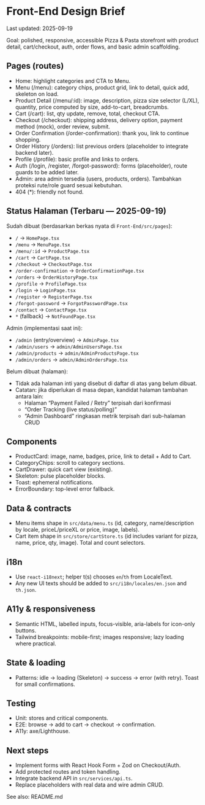# Front-End Design Brief

Last updated: 2025-09-19

Goal: polished, responsive, accessible Pizza & Pasta storefront with product detail, cart/checkout, auth, order flows, and basic admin scaffolding.

## Pages (routes)
- Home: highlight categories and CTA to Menu.
- Menu (/menu): category chips, product grid, link to detail, quick add, skeleton on load.
- Product Detail (/menu/:id): image, description, pizza size selector (L/XL), quantity, price computed by size, add-to-cart, breadcrumbs.
- Cart (/cart): list, qty update, remove, total, checkout CTA.
- Checkout (/checkout): shipping address, delivery option, payment method (mock), order review, submit.
- Order Confirmation (/order-confirmation): thank you, link to continue shopping.
- Order History (/orders): list previous orders (placeholder to integrate backend later).
- Profile (/profile): basic profile and links to orders.
- Auth (/login, /register, /forgot-password): forms (placeholder), route guards to be added later.
- Admin: area admin tersedia (users, products, orders). Tambahkan proteksi rute/role guard sesuai kebutuhan.
- 404 (*): friendly not found.

## Status Halaman (Terbaru — 2025-09-19)

Sudah dibuat (berdasarkan berkas nyata di `Front-End/src/pages`):
- `/` → `HomePage.tsx`
- `/menu` → `MenuPage.tsx`
- `/menu/:id` → `ProductPage.tsx`
- `/cart` → `CartPage.tsx`
- `/checkout` → `CheckoutPage.tsx`
- `/order-confirmation` → `OrderConfirmationPage.tsx`
- `/orders` → `OrderHistoryPage.tsx`
- `/profile` → `ProfilePage.tsx`
- `/login` → `LoginPage.tsx`
- `/register` → `RegisterPage.tsx`
- `/forgot-password` → `ForgotPasswordPage.tsx`
- `/contact` → `ContactPage.tsx`
- `*` (fallback) → `NotFoundPage.tsx`

Admin (implementasi saat ini):
- `/admin` (entry/overview) → `AdminPage.tsx`
- `/admin/users` → `admin/AdminUsersPage.tsx`
- `/admin/products` → `admin/AdminProductsPage.tsx`
- `/admin/orders` → `admin/AdminOrdersPage.tsx`

Belum dibuat (halaman):
- Tidak ada halaman inti yang disebut di daftar di atas yang belum dibuat. 
- Catatan: jika diperlukan di masa depan, kandidat halaman tambahan antara lain:
	- Halaman “Payment Failed / Retry” terpisah dari konfirmasi
	- “Order Tracking (live status/polling)”
	- “Admin Dashboard” ringkasan metrik terpisah dari sub-halaman CRUD

## Components
- ProductCard: image, name, badges, price, link to detail + Add to Cart.
- CategoryChips: scroll to category sections.
- CartDrawer: quick cart view (existing).
- Skeleton: pulse placeholder blocks.
- Toast: ephemeral notifications.
- ErrorBoundary: top-level error fallback.

## Data & contracts
- Menu items shape in `src/data/menu.ts` (id, category, name/description by locale, priceL/priceXL or price, image, labels).
- Cart item shape in `src/store/cartStore.ts` (id includes variant for pizza, name, price, qty, image). Total and count selectors.

## i18n
- Use `react-i18next`; helper t(s) chooses `en`/`th` from LocaleText.
- Any new UI texts should be added to `src/i18n/locales/en.json` and `th.json`.

## A11y & responsiveness
- Semantic HTML, labelled inputs, focus-visible, aria-labels for icon-only buttons.
- Tailwind breakpoints: mobile-first; images responsive; lazy loading where practical.

## State & loading
- Patterns: idle → loading (Skeleton) → success → error (with retry). Toast for small confirmations.

## Testing
- Unit: stores and critical components.
- E2E: browse → add to cart → checkout → confirmation.
- A11y: axe/Lighthouse.

## Next steps
- Implement forms with React Hook Form + Zod on Checkout/Auth.
- Add protected routes and token handling.
- Integrate backend API in `src/services/api.ts`.
- Replace placeholders with real data and wire admin CRUD.

See also: README.md
